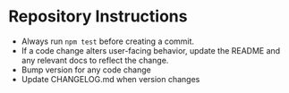 # Repository Instructions

- Always run `npm test` before creating a commit.
- If a code change alters user-facing behavior, update the README and any relevant docs to reflect the change.
- Bump version for any code change
- Update CHANGELOG.md when version changes